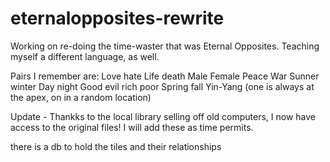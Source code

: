 # eternalopposites-rewrite
Working on re-doing the time-waster that was Eternal Opposites.
Teaching myself a different language, as well.

Pairs I remember are:
Love hate
Life death
Male Female
Peace War
Sunner winter
Day night
Good evil
rich poor
Spring fall
Yin-Yang (one is always at the apex, on in a random location)

Update - Thankks to the local library selling off old computers, I now have access to the original files! I will add these as time permits.

there is a db to hold the tiles and their relationships
